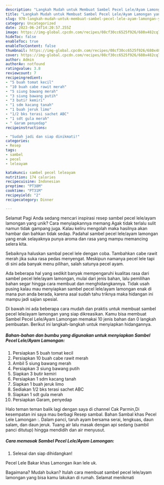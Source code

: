 ```yaml
---
description: "Langkah Mudah untuk Membuat Sambel Pecel Lele/Ayam Lamongan yang Lezat, Enak"
title: "Langkah Mudah untuk Membuat Sambel Pecel Lele/Ayam Lamongan yang Lezat, Enak"
slug: 970-langkah-mudah-untuk-membuat-sambel-pecel-lele-ayam-lamongan-yang-lezat-enak
category: Uncategorized
date: 2023-06-24T14:20:57.255Z
image: https://img-global.cpcdn.com/recipes/08cf30cc6525f926/680x482cq70/sambel-pecel-leleayam-lamongan-foto-resep-utama.jpg
hideToc: false
enableToc: true
enableTocContent: false
thumbnail: https://img-global.cpcdn.com/recipes/08cf30cc6525f926/680x482cq70/sambel-pecel-leleayam-lamongan-foto-resep-utama.jpg
cover: https://img-global.cpcdn.com/recipes/08cf30cc6525f926/680x482cq70/sambel-pecel-leleayam-lamongan-foto-resep-utama.jpg
author: Admin
authorAv: notfound
ratingvalue: 3.8
reviewcount: 7
recipeingredient:
- "5 buah tomat kecil"
- "10 buah cabe rawit merah"
- "5 siung bawang merah"
- "3 siung bawang putih"
- "3 butir kemiri"
- "1 sdm kacang tanah"
- "1 buah jeruk limo"
- "1/2 bks terasi sachet ABC"
- "1 sdt gula merah"
- " Garam penyedap"
recipeinstructions:

- "Sudah jadi dan siap dinikmati!"
categories:
- Resep
tags:
- sambel
- pecel
- leleayam

katakunci: sambel pecel leleayam 
nutrition: 174 calories
recipecuisine: Indonesian
preptime: "PT38M"
cooktime: "PT31M"
recipeyield: "2"
recipecategory: Dinner

---
```



Selamat Pagi Anda sedang mencari inspirasi resep sambel pecel lele/ayam lamongan yang unik? Cara menyiapkannya memang Agak tidak terlalu sulit namun tidak gampang juga. Kalau keliru mengolah maka hasilnya akan hambar dan bahkan tidak sedap. Padahal sambel pecel lele/ayam lamongan yang enak selayaknya punya aroma dan rasa yang mampu memancing selera kita.


Sebaiknya haluskan sambal pecel lele dengan coba. Tambahkan cabe rawit merah jika suka rasa pedas menyengat. Meskipun namanya pecel lele tapi di sini ada banyak menu pilihan, salah satunya pecel ayam.

Ada beberapa hal yang sedikit banyak mempengaruhi kualitas rasa dari sambel pecel lele/ayam lamongan, mulai dari jenis bahan, lalu pemilihan bahan segar hingga cara membuat dan menghidangkannya. Tidak usah pusing kalau mau menyiapkan sambel pecel lele/ayam lamongan enak di mana pun anda berada, karena asal sudah tahu triknya maka hidangan ini mampu jadi sajian spesial.


Di bawah ini ada beberapa cara mudah dan praktis untuk membuat sambel pecel lele/ayam lamongan yang siap dikreasikan. Kamu bisa membuat Sambel Pecel Lele/Ayam Lamongan memakai 10 jenis bahan dan 0 langkah pembuatan. Berikut ini langkah-langkah untuk menyiapkan hidangannya.

<!--inarticleads1-->

##### Bahan-bahan dan bumbu yang digunakan untuk menyiapkan Sambel Pecel Lele/Ayam Lamongan:

1. Persiapkan 5 buah tomat kecil
1. Persiapkan 10 buah cabe rawit merah
1. Ambil 5 siung bawang merah
1. Persiapkan 3 siung bawang putih
1. Siapkan 3 butir kemiri
1. Persiapkan 1 sdm kacang tanah
1. Siapkan 1 buah jeruk limo
1. Sediakan 1/2 bks terasi sachet ABC
1. Siapkan 1 sdt gula merah
1. Persiapkan  Garam, penyedap


Halo teman teman balik lagi dengan saya di channel Cak Parmin,Di kesempatan ini saya mau berbagi Resep sambal. Bahan Sambal khas Pecel Lele Lamongan :⁣. Dalam panci, taruh ayam bersama serai, lengkuas, daun salam, dan daun jeruk. Tuang air lalu masak dengan api sedang (sambil panci ditutup) hingga mendidih dan air menyusut. 

<!--inarticleads2-->

##### Cara memasak Sambel Pecel Lele/Ayam Lamongan:


1. Selesai dan siap dihidangkan!

Pecel Lele Bakar khas Lamongan ikan lele uk. 

Bagaimana? Mudah bukan? Itulah cara membuat sambel pecel lele/ayam lamongan yang bisa kamu lakukan di rumah. Selamat menikmati
